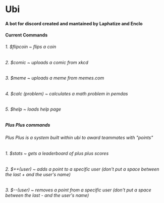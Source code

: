 # Ubi

#### A bot for discord created and mantained by Laphatize and Enclo

#### Current Commands

###### 1. $flipcoin ~ flips a coin
###### 2. $comic ~ uploads a comic from xkcd
###### 3. $meme ~ uploads a meme from memes.com
###### 4. $calc (problem) ~ calculates a math problem in pemdas
###### 5. $help ~ loads help page
##### Plus Plus commands
###### Plus Plus is a system built within ubi to award teammates with "points"
###### 1. $stats ~ gets a leaderboard of plus plus scores
###### 2. $++(user) ~ adds a point to a specific user (don't put a space between the last + and the user's name)
###### 3. $--(user) ~ removes a point from a specific user (don't put a space between the last - and the user's name)
